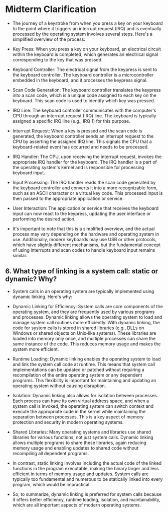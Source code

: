 # Midterm Clarification

- The journey of a keystroke from when you press a key on your keyboard to the point where it triggers an interrupt request (IRQ) and is eventually processed by the operating system involves several steps. Here's a simplified overview of the process:

- Key Press: When you press a key on your keyboard, an electrical circuit within the keyboard is completed, which generates an electrical signal corresponding to the key that was pressed.

- Keyboard Controller: The electrical signal from the keypress is sent to the keyboard controller. The keyboard controller is a microcontroller embedded in the keyboard, and it processes the keypress signal.

- Scan Code Generation: The keyboard controller translates the keypress into a scan code, which is a unique code assigned to each key on the keyboard. This scan code is used to identify which key was pressed.

- IRQ Line: The keyboard controller communicates with the computer's CPU through an interrupt request (IRQ) line. The keyboard is typically assigned a specific IRQ line (e.g., IRQ 1) for this purpose.

- Interrupt Request: When a key is pressed and the scan code is generated, the keyboard controller sends an interrupt request to the CPU by asserting the assigned IRQ line. This signals the CPU that a keyboard-related event has occurred and needs to be processed.

- IRQ Handler: The CPU, upon receiving the interrupt request, invokes the appropriate IRQ handler for the keyboard. The IRQ handler is a part of the operating system's kernel and is responsible for processing keyboard input.

- Input Processing: The IRQ handler reads the scan code generated by the keyboard controller and converts it into a more recognizable form, such as an ASCII character or a virtual key code. This processed input is then passed to the appropriate application or service.

- User Interaction: The application or service that receives the keyboard input can now react to the keypress, updating the user interface or performing the desired action.

- It's important to note that this is a simplified overview, and the actual process may vary depending on the hardware and operating system in use. Additionally, modern keyboards may use USB or other protocols, which have slightly different mechanisms, but the fundamental concept of using interrupts and scan codes to handle keyboard input remains similar.

## 6. What type of linking is a system call: static or dynamic? Why? 


- System calls in an operating system are typically implemented using dynamic linking. Here's why:

- Dynamic Linking for Efficiency: System calls are core components of the operating system, and they are frequently used by various programs and processes. Dynamic linking allows the operating system to load and manage system call routines more efficiently. With dynamic linking, the code for system calls is stored in shared libraries (e.g., DLLs on Windows or shared objects on Unix-like systems). These libraries are loaded into memory only once, and multiple processes can share the same instance of the code. This reduces memory usage and makes the system more efficient.

- Runtime Loading: Dynamic linking enables the operating system to load and link the system call code at runtime. This means that system call implementations can be updated or patched without requiring a recompilation of the entire operating system or any dependent programs. This flexibility is important for maintaining and updating an operating system without causing disruption.

- Isolation: Dynamic linking also allows for isolation between processes. Each process can have its own virtual address space, and when a system call is invoked, the operating system can switch context and execute the appropriate code in the kernel while maintaining the separation between processes. This is a key aspect of memory protection and security in modern operating systems.

- Shared Libraries: Many operating systems and libraries use shared libraries for various functions, not just system calls. Dynamic linking allows multiple programs to share these libraries, again reducing memory usage and enabling updates to shared code without recompiling all dependent programs.

- In contrast, static linking involves including the actual code of the linked functions in the program executable, making the binary larger and less efficient in terms of memory usage and updates. System calls are typically too fundamental and numerous to be statically linked into every program, which would be impractical.

- So, to summarize, dynamic linking is preferred for system calls because it offers better efficiency, runtime loading, isolation, and maintainability, which are all important aspects of modern operating systems.